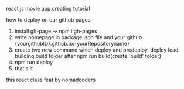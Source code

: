 react js movie app creating tutorial

how to deploy on our github pages
1. install gh-page -> npm i gh-pages 
2. write homepage in package.json file and your github {yourgithubID}.github.io/{yourRepositoryname}
3. create two new command which deploy and predeploy, deploy lead building build folder after npm run build(create 'build' folder)
4. npm run deploy
5. that's it

this react class feat by nomadcoders